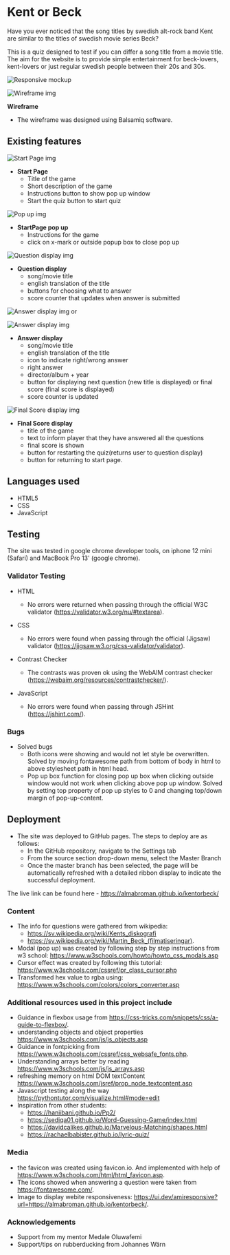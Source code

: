 # Kent or Beck

Have you ever noticed that the song titles by swedish alt-rock band Kent are similar to the titles of swedish movie series Beck?

This is a quiz designed to test if you can differ a song title from a movie title. The aim for the website is to provide simple entertainment for beck-lovers, kent-lovers or just regular swedish people between their 20s and 30s.

![Responsive mockup](readme-assets/kentorbeck-resp.png)

![Wireframe img](readme-assets/kent-or-beck-wireframe.png)

**Wireframe**

- The wireframe was designed using Balsamiq software.

## Existing features

![Start Page img](readme-assets/Startpage.png)

- **Start Page**
  - Title of the game
  - Short description of the game
  - Instructions button to show pop up window
  - Start the quiz button to start quiz

![Pop up img](readme-assets/pop-up.png)

- **StartPage pop up**
  - Instructions for the game
  - click on x-mark or outside popup box to close pop up
  
![Question display img](readme-assets/questiondisplay.png)

- **Question display**
  - song/movie title
  - english translation of the title
  - buttons for choosing what to answer
  - score counter that updates when answer is submitted

![Answer display img](readme-assets/right-answer-display.png)
or

![Answer display img](readme-assets/wrong-answer-display.png)

- **Answer display**
  - song/movie title
  - english translation of the title
  - icon to indicate right/wrong answer
  - right answer
  - director/album + year
  - button for displaying next question (new title is displayed) or final score (final score is displayed)
  - score counter is updated

![Final Score display img](readme-assets/final-score-display.png)

- **Final Score display**
  - title of the game
  - text to inform player that they have answered all the questions
  - final score is shown
  - button for restarting the quiz(returns user to question display)
  - button for returning to start page.

## Languages used

- HTML5
- CSS
- JavaScript

## Testing

The site was tested in google chrome developer tools, on iphone 12 mini (Safari) and MacBook Pro 13' (google chrome).

### Validator Testing

- HTML
  - No errors were returned when passing through the official W3C validator (<https://validator.w3.org/nu/#textarea>).

- CSS
  - No errors were found when passing through the official (Jigsaw) validator (<https://jigsaw.w3.org/css-validator/validator>).

- Contrast Checker
  - The contrasts was proven ok using the WebAIM contrast checker (<https://webaim.org/resources/contrastchecker/>).

- JavaScript
  - No errors were found when passing through JSHint (<https://jshint.com/>).

### Bugs

- Solved bugs
  - Both icons were showing and would not let style be overwritten. Solved by moving fontawesome path from bottom of body in html to above stylesheet path in html head.
  - Pop up box function for closing pop up box when clicking outside window would not work when clicking above pop up window. Solved by setting top property of  pop up styles to 0 and changing top/down margin of  pop-up-content.

## Deployment

- The site was deployed to GitHub pages. The steps to deploy are as follows:
  - In the GitHub repository, navigate to the Settings tab
  - From the source section drop-down menu, select the Master Branch
  - Once the master branch has been selected, the page will be automatically refreshed with a detailed ribbon display to indicate the successful deployment.

The live link can be found here - <https://almabroman.github.io/kentorbeck/>

### Content

- The info for questions were gathered from wikipedia:
  - <https://sv.wikipedia.org/wiki/Kents_diskografi>
  - <https://sv.wikipedia.org/wiki/Martin_Beck_(filmatiseringar)>.
- Modal (pop up) was created by following step by step instructions from w3 school: <https://www.w3schools.com/howto/howto_css_modals.asp>
- Cursor effect was created by following this tutorial: <https://www.w3schools.com/cssref/pr_class_cursor.php>
- Transformed hex value to rgba using: <https://www.w3schools.com/colors/colors_converter.asp>

### Additional resources used in this project include

- Guidance in flexbox usage from <https://css-tricks.com/snippets/css/a-guide-to-flexbox/>.
- understanding objects and object properties <https://www.w3schools.com/js/js_objects.asp>
- Guidance in fontpicking from <https://www.w3schools.com/cssref/css_websafe_fonts.php>.
- Understanding arrays better by reading <https://www.w3schools.com/js/js_arrays.asp>
- refreshing memory on html DOM textContent <https://www.w3schools.com/jsref/prop_node_textcontent.asp>
- Javascript testing along the way <https://pythontutor.com/visualize.html#mode=edit>
- Inspiration from other students:
  - <https://haniibani.github.io/Pp2/>
  - <https://sediqa01.github.io/Word-Guessing-Game/index.html>
  - <https://davidcalikes.github.io/Marvelous-Matching/shapes.html>
  - <https://rachaelbabister.github.io/lyric-quiz/>

### Media

- the favicon was created using favicon.io. And implemented with help of <https://www.w3schools.com/html/html_favicon.asp>.
- The icons showed when answering a question were taken from <https://fontawesome.com/>.
- Image to display webite responsiveness: <https://ui.dev/amiresponsive?url=https://almabroman.github.io/kentorbeck/>.

### Acknowledgements

- Support from my mentor Medale Oluwafemi
- Support/tips on rubberducking from Johannes Wärn
